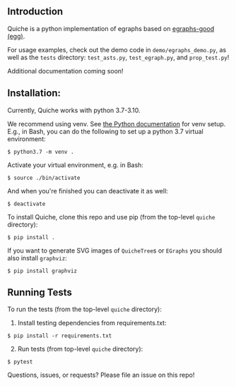 ## Introduction
Quiche is a python implementation of egraphs based on
[egraphs-good (egg)](https://egraphs-good.github.io/).

For usage examples, check out the demo code in `demo/egraphs_demo.py`,
as well as the `tests` directory: `test_asts.py`, `test_egraph.py`, and
`prop_test.py`!

Additional documentation coming soon!


## Installation:

Currently, Quiche works with python 3.7-3.10.

We recommend using venv.
See [the Python documentation](https://docs.python.org/3/library/venv.html)
for venv setup. E.g., in Bash, you can do the following to set up a python 3.7
virtual environment:

    $ python3.7 -m venv .

Activate your virtual environment, e.g. in Bash:

    $ source ./bin/activate

And when you're finished you can deactivate it as well:

    $ deactivate


To install Quiche, clone this repo and use pip (from the top-level `quiche` directory):

    $ pip install .

If you want to generate SVG images of `QuicheTree`s or `EGraphs` you should
also install `graphviz`:

    $ pip install graphviz


## Running Tests
To run the tests (from the top-level `quiche` directory):

  1. Install testing dependencies from requirements.txt:

    $ pip install -r requirements.txt

  2. Run tests (from top-level `quiche` directory):

    $ pytest

Questions, issues, or requests? Please file an issue on this repo!
